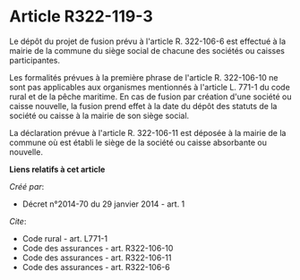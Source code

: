 # Article R322-119-3

Le dépôt du projet de fusion prévu à l'article R. 322-106-6 est effectué à la mairie de la commune du siège social de chacune
des sociétés ou caisses participantes. 

Les formalités prévues à la première phrase de l'article R. 322-106-10 ne sont pas applicables aux organismes mentionnés à
l'article L. 771-1 du code rural et de la pêche maritime. En cas de fusion par création d'une société ou caisse nouvelle, la
fusion prend effet à la date du dépôt des statuts de la société ou caisse à la mairie de son siège social. 

La déclaration prévue à l'article R. 322-106-11 est déposée à la mairie de la commune où est établi le siège de la société ou
caisse absorbante ou nouvelle.

**Liens relatifs à cet article**

_Créé par_:

  - Décret n°2014-70 du 29 janvier 2014 - art. 1

_Cite_:

  - Code rural - art. L771-1
  - Code des assurances - art. R322-106-10
  - Code des assurances - art. R322-106-11
  - Code des assurances - art. R322-106-6
